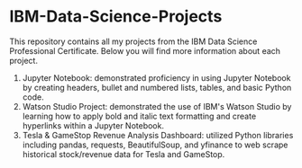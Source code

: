 # IBM-Data-Science-Projects
This repository contains all my projects from the IBM Data Science Professional Certificate. Below you will find more information about each project. 

1. Jupyter Notebook: demonstrated proficiency in using Jupyter Notebook by creating headers, bullet and numbered lists, tables, and basic Python code.
2. Watson Studio Project: demonstrated the use of IBM's Watson Studio by learning how to apply bold and italic text formatting and create hyperlinks within a Jupyter Notebook.
3. Tesla & GameStop Revenue Analysis Dashboard: utilized Python libraries including pandas, requests, BeautifulSoup, and yfinance to web scrape historical stock/revenue data for Tesla and GameStop.



